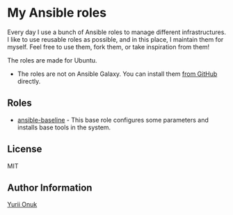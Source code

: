 My Ansible roles
=========

Every day I use a bunch of Ansible roles to manage different infrastructures. I like to use reusable roles as possible, and in this place, I maintain them for myself. Feel free to use them, fork them, or take inspiration from them!

The roles are made for Ubuntu.

- The roles are not on Ansible Galaxy. You can install them [from GitHub](https://docs.ansible.com/ansible/latest/galaxy/user_guide.html#installing-a-collection-from-a-git-repository) directly.

Roles
--------------

- [ansible-baseline](https://github.com/onuk/ansible-baseline) - This base role configures some parameters and installs base tools in the system.

License
-------

MIT

Author Information
------------------
[Yurii Onuk](https://onuk.org.ua)